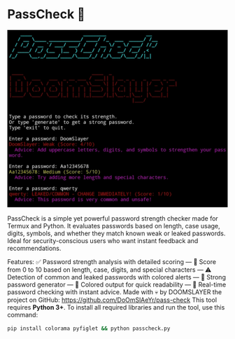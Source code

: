 # PassCheck 🔐

<img src="ScreenShot.jpg" alt="screenshot" width="600"/>

PassCheck is a simple yet powerful password strength checker made for Termux and Python. It evaluates passwords based on length, case usage, digits, symbols, and whether they match known weak or leaked passwords. Ideal for security-conscious users who want instant feedback and recommendations.

Features: ✅ Password strength analysis with detailed scoring — 🔢 Score from 0 to 10 based on length, case, digits, and special characters — ⚠️ Detection of common and leaked passwords with colored alerts — 🔐 Strong password generator — 🌈 Colored output for quick readability — 📝 Real-time password checking with instant advice.
Made with 💀 by DOOMSLAYER
the project on GitHub:
 https://github.com/DoOmSlAeYr/pass-check
This tool requires **Python 3+**. To install all required libraries and run the tool, use this command:
```bash
pip install colorama pyfiglet && python passcheck.py
